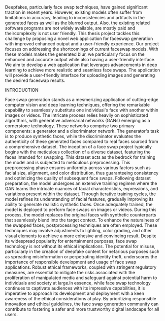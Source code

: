 Deepfakes, particularly face swap techniques, have gained significant traction in recent years. However, existing models often suffer from limitations in accuracy, leading to inconsistencies and artifacts in the generated faces as well as the blurred output. Also, the existing related software programs are not widely available, are mostly paid and theircomplexity is not user friendly. This thesis project tackles this challenge by proposing a novel web application for faceswap generation with improved enhanced output and a user-friendly 
experience.
Our project focuses on addressing the shortcomings of current faceswap models. With these models makes the generated blur, we particularly focus on the enhanced and accurate output while also having a user-friendly interface. We aim to develop a web application that leverages advancements in deep learning to achieve more realistic and seamless face swaps. The application will provide a user-friendly interface for uploading images and generating the desired faceswap results.

INTRODUCTION 

Face swap generation stands as a mesmerizing application of cutting-edge computer vision and deep learning techniques, offering the remarkable capability to seamlessly substitute one 
individual's face with another within images or videos. The intricate process relies heavily on sophisticated algorithms, with generative adversarial networks (GANs) emerging as a cornerstone technology. These networks comprise two primary components: a generator and a discriminator network. The generator's task is to produce synthetic faces, while the discriminator evaluates the authenticity of these generated faces compared to real faces sourced from a comprehensive dataset.
The inception of a face swap project typically begins with the meticulous collection of a diverse dataset, featuring the faces intended for swapping. This dataset acts as the bedrock 
for training the model and is subjected to meticulous preprocessing. This preprocessing phase ensures uniformity across various factors such as facial size, alignment, and color distribution, thus guaranteeing consistency and optimizing the quality of subsequent face swaps. Following dataset preparation, the model undergoes an extensive training regimen where the GAN learns the intricate nuances of facial characteristics, expressions, and variations present within the dataset. Through iterative training cycles, the model refines its understanding of facial features, gradually improving its ability to generate realistic synthetic faces.
Once adequately trained, the model is deployed to perform face swaps on images or videos. During this process, the model replaces the original faces with synthetic counterparts that seamlessly blend into the target context. To enhance the naturalness of the swapped faces, postprocessing techniques are often employed. These techniques may involve adjustments to lighting, color grading, and other visual elements to achieve a more cohesive and convincing result. Despite its widespread popularity for entertainment purposes, face swap technology is not without its ethical implications. The potential for misuse, particularly in the creation of deepfake content for nefarious purposes such as spreading misinformation or perpetrating identity theft, underscores the importance of responsible development and usage of face swap applications. Robust ethical frameworks, coupled with stringent regulatory measures, are essential to mitigate the risks associated with the proliferation of manipulated media and safeguard against potential harm to individuals and society at large.In essence, while face swap technology continues to captivate audiences with its impressive capabilities, it is imperative to approach its development and deployment with a keen 
awareness of the ethical considerations at play. By prioritizing responsible innovation and ethical guidelines, the face swap generation community can contribute to fostering a safer and more trustworthy digital landscape for all users.

